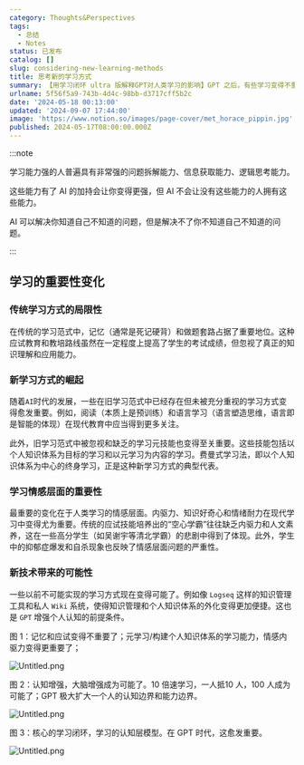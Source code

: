 ```yaml
---
category: Thoughts&Perspectives
tags:
  - 总结
  - Notes
status: 已发布
catalog: []
slug: considering-new-learning-methods
title: 思考新的学习方式
summary: 【用学习闭环 ultra 版解释GPT对人类学习的影响】GPT 之后，有些学习变得不重要了，有些学习变得更重要了，有些学习从不可能变成可能了。
urlname: 5f56f5a9-743b-4d4c-98bb-d3717cff5b2c
date: '2024-05-18 00:13:00'
updated: '2024-09-07 17:44:00'
image: 'https://www.notion.so/images/page-cover/met_horace_pippin.jpg'
published: 2024-05-17T08:00:00.000Z
---
```


:::note


学习能力强的人普遍具有非常强的问题拆解能力、信息获取能力、逻辑思考能力。


这些能力有了 AI 的加持会让你变得更强，但 AI 不会让没有这些能力的人拥有这些能力。


AI 可以解决你知道自己不知道的问题，但是解决不了你不知道自己不知道的问题。


:::


## 学习的重要性变化


### 传统学习方式的局限性


在传统的学习范式中，记忆（通常是死记硬背）和做题套路占据了重要地位。这种应试教育和教培路线虽然在一定程度上提高了学生的考试成绩，但忽视了真正的知识理解和应用能力。


### 新学习方式的崛起


随着`AI`时代的发展，一些在旧学习范式中已经存在但未被充分重视的学习方式变得愈发重要。例如，阅读（本质上是预训练）和语言学习（语言塑造思维，语言即是智能的体现）在现代教育中应当得到更多关注。


此外，旧学习范式中被忽视和缺乏的学习元技能也变得至关重要。这些技能包括以个人知识体系为目标的学习和以元学习为内容的学习。费曼式学习法，即以个人知识体系为中心的终身学习，正是这种新学习方式的典型代表。


### 学习情感层面的重要性


最重要的变化在于人类学习的情感层面。内驱力、知识好奇心和情绪耐力在现代学习中变得尤为重要。传统的应试技能培养出的“空心学霸”往往缺乏内驱力和人文素养，这在一些高分学生（如吴谢宇等清北学霸）的悲剧中得到了体现。此外，学生中的抑郁症爆发和自杀现象也反映了情感层面问题的严重性。


### 新技术带来的可能性


一些以前不可能实现的学习方式现在变得可能了。例如像 `Logseq` 这样的知识管理工具和私人 `Wiki` 系统，使得知识管理和个人知识体系的外化变得更加便捷。这也是 `GPT` 增强个人认知的前提条件。


图 1：记忆和应试变得不重要了；元学习/构建个人知识体系的学习能力，情感内驱力变得更重要了；


![Untitled.png](https://prod-files-secure.s3.us-west-2.amazonaws.com/5d24fe63-e567-4804-86f9-9fdc62e13082/a8319b77-00b3-43d9-9f99-e58187f20cfe/Untitled.png?X-Amz-Algorithm=AWS4-HMAC-SHA256&X-Amz-Content-Sha256=UNSIGNED-PAYLOAD&X-Amz-Credential=ASIAZI2LB466VWCZGBPE%2F20250415%2Fus-west-2%2Fs3%2Faws4_request&X-Amz-Date=20250415T053930Z&X-Amz-Expires=3600&X-Amz-Security-Token=IQoJb3JpZ2luX2VjEJ3%2F%2F%2F%2F%2F%2F%2F%2F%2F%2FwEaCXVzLXdlc3QtMiJIMEYCIQD3%2B9g3tyuerxhVjrpycNNz9rm%2FrfmkR%2Bm1YjttdT2NqAIhAOPK1O%2B3NDPGRTO6Tlnd0olnkixeXUtfQHLXhRoyJNC9Kv8DCCYQABoMNjM3NDIzMTgzODA1IgwhGlxdlDn9BkrAfcQq3APvtpDU9BQv5vp3rqN2e6%2FfoO92m9C6LIeW5Il0ciOWe6O%2FTLYXchLhoIYdAE%2FNF7wbumIKyGh3dY8tlOoyXnqTQhBQ4uwOYAHoziX%2FwIn8734RM4OU8ApiHgxoEsBlOp%2ByzmM7qBP29YdK2aPuQhNHtX7rGE5bs9h8v0mPWw71O2dOX7wGcWf1ZG5sg7XqLkccFsKNctTTSvmHVG2M4mE2Q6Xk0%2BqWF895olGrNAp%2BBkcE5CgetrcGOusafm8aHicgWX9%2Bu6vDZC8uiZDWfyqh0%2Fhwczs62Q6Kru8MWBUHB2Kb0O2bxU1P7HZO3UPiGxIUZG%2FPE6zCx%2B3BkLaJpdnDbt9C89lTbXsUdResAuCWeoa8WnLYhnLacSrW8EHZ7KMCKEs5qW7Ve%2BEgh6twdwr4V56lEnJycePp7yhNPe3xIzNlnFSq8h%2BEOQV3nKhImvA08YVkfPJIjyMP4fxxDCz0noGcvAID35KTNvSfYxSxgX6AoSJ6nWGHIFjZ9pmXf%2B22NYWZxrdvyqECkJyCLnv1GGc8WaDA%2FW9CviYM6mw3ggc%2BNDDAUfRTY3mIzAn4gBO27G9UvQech4MZyvu9y4WTnJt4x%2BURj%2Bg%2FHAKIlWQ%2Fag2QbrzhDAFpfEJfWjCmzve%2FBjqkARw106Hxig1%2F%2FLdRMY7Jom4CNnQmXxlcu5jOg%2FcQyXG3F4pLsXN7wGH5AppuYBQ1Jq%2BhY4WGLUN0rFHJzXZwZhoLrfVjPf12ItkgLa%2BMsSeKQFnx5kvYJ%2FbSVmoPlndrXYbs2UKEdOVCel4r2Jz1vvqgDi2kyOQA66gKpcGOo8u9d59%2BDvu16432usNctB3apoYPK149CX0ySICAL39owP5u9KHU&X-Amz-Signature=edfc5ca2eded497e1173312dc3c2809070b570a9b21b03aeab196a3515713cd0&X-Amz-SignedHeaders=host&x-id=GetObject)


图 2：认知增强，大脑增强成为可能了。10 倍速学习，一人抵10 人，100 人成为可能了；GPT 极大扩大一个人的认知边界和能力边界。


![Untitled.png](https://prod-files-secure.s3.us-west-2.amazonaws.com/5d24fe63-e567-4804-86f9-9fdc62e13082/e195b372-4d2b-479c-9e75-1be4e2c1412e/Untitled.png?X-Amz-Algorithm=AWS4-HMAC-SHA256&X-Amz-Content-Sha256=UNSIGNED-PAYLOAD&X-Amz-Credential=ASIAZI2LB466VWCZGBPE%2F20250415%2Fus-west-2%2Fs3%2Faws4_request&X-Amz-Date=20250415T053930Z&X-Amz-Expires=3600&X-Amz-Security-Token=IQoJb3JpZ2luX2VjEJ3%2F%2F%2F%2F%2F%2F%2F%2F%2F%2FwEaCXVzLXdlc3QtMiJIMEYCIQD3%2B9g3tyuerxhVjrpycNNz9rm%2FrfmkR%2Bm1YjttdT2NqAIhAOPK1O%2B3NDPGRTO6Tlnd0olnkixeXUtfQHLXhRoyJNC9Kv8DCCYQABoMNjM3NDIzMTgzODA1IgwhGlxdlDn9BkrAfcQq3APvtpDU9BQv5vp3rqN2e6%2FfoO92m9C6LIeW5Il0ciOWe6O%2FTLYXchLhoIYdAE%2FNF7wbumIKyGh3dY8tlOoyXnqTQhBQ4uwOYAHoziX%2FwIn8734RM4OU8ApiHgxoEsBlOp%2ByzmM7qBP29YdK2aPuQhNHtX7rGE5bs9h8v0mPWw71O2dOX7wGcWf1ZG5sg7XqLkccFsKNctTTSvmHVG2M4mE2Q6Xk0%2BqWF895olGrNAp%2BBkcE5CgetrcGOusafm8aHicgWX9%2Bu6vDZC8uiZDWfyqh0%2Fhwczs62Q6Kru8MWBUHB2Kb0O2bxU1P7HZO3UPiGxIUZG%2FPE6zCx%2B3BkLaJpdnDbt9C89lTbXsUdResAuCWeoa8WnLYhnLacSrW8EHZ7KMCKEs5qW7Ve%2BEgh6twdwr4V56lEnJycePp7yhNPe3xIzNlnFSq8h%2BEOQV3nKhImvA08YVkfPJIjyMP4fxxDCz0noGcvAID35KTNvSfYxSxgX6AoSJ6nWGHIFjZ9pmXf%2B22NYWZxrdvyqECkJyCLnv1GGc8WaDA%2FW9CviYM6mw3ggc%2BNDDAUfRTY3mIzAn4gBO27G9UvQech4MZyvu9y4WTnJt4x%2BURj%2Bg%2FHAKIlWQ%2Fag2QbrzhDAFpfEJfWjCmzve%2FBjqkARw106Hxig1%2F%2FLdRMY7Jom4CNnQmXxlcu5jOg%2FcQyXG3F4pLsXN7wGH5AppuYBQ1Jq%2BhY4WGLUN0rFHJzXZwZhoLrfVjPf12ItkgLa%2BMsSeKQFnx5kvYJ%2FbSVmoPlndrXYbs2UKEdOVCel4r2Jz1vvqgDi2kyOQA66gKpcGOo8u9d59%2BDvu16432usNctB3apoYPK149CX0ySICAL39owP5u9KHU&X-Amz-Signature=eb6414a197649feb46a17aacfd44f58fc948ef1f2008071858a906b6e37ae9c3&X-Amz-SignedHeaders=host&x-id=GetObject)


图 3：核心的学习闭环，学习的认知层模型。在 GPT 时代，这愈发重要。


![Untitled.png](https://prod-files-secure.s3.us-west-2.amazonaws.com/5d24fe63-e567-4804-86f9-9fdc62e13082/57f2a38d-97b9-407e-baa1-8fecb8348e87/Untitled.png?X-Amz-Algorithm=AWS4-HMAC-SHA256&X-Amz-Content-Sha256=UNSIGNED-PAYLOAD&X-Amz-Credential=ASIAZI2LB466VWCZGBPE%2F20250415%2Fus-west-2%2Fs3%2Faws4_request&X-Amz-Date=20250415T053930Z&X-Amz-Expires=3600&X-Amz-Security-Token=IQoJb3JpZ2luX2VjEJ3%2F%2F%2F%2F%2F%2F%2F%2F%2F%2FwEaCXVzLXdlc3QtMiJIMEYCIQD3%2B9g3tyuerxhVjrpycNNz9rm%2FrfmkR%2Bm1YjttdT2NqAIhAOPK1O%2B3NDPGRTO6Tlnd0olnkixeXUtfQHLXhRoyJNC9Kv8DCCYQABoMNjM3NDIzMTgzODA1IgwhGlxdlDn9BkrAfcQq3APvtpDU9BQv5vp3rqN2e6%2FfoO92m9C6LIeW5Il0ciOWe6O%2FTLYXchLhoIYdAE%2FNF7wbumIKyGh3dY8tlOoyXnqTQhBQ4uwOYAHoziX%2FwIn8734RM4OU8ApiHgxoEsBlOp%2ByzmM7qBP29YdK2aPuQhNHtX7rGE5bs9h8v0mPWw71O2dOX7wGcWf1ZG5sg7XqLkccFsKNctTTSvmHVG2M4mE2Q6Xk0%2BqWF895olGrNAp%2BBkcE5CgetrcGOusafm8aHicgWX9%2Bu6vDZC8uiZDWfyqh0%2Fhwczs62Q6Kru8MWBUHB2Kb0O2bxU1P7HZO3UPiGxIUZG%2FPE6zCx%2B3BkLaJpdnDbt9C89lTbXsUdResAuCWeoa8WnLYhnLacSrW8EHZ7KMCKEs5qW7Ve%2BEgh6twdwr4V56lEnJycePp7yhNPe3xIzNlnFSq8h%2BEOQV3nKhImvA08YVkfPJIjyMP4fxxDCz0noGcvAID35KTNvSfYxSxgX6AoSJ6nWGHIFjZ9pmXf%2B22NYWZxrdvyqECkJyCLnv1GGc8WaDA%2FW9CviYM6mw3ggc%2BNDDAUfRTY3mIzAn4gBO27G9UvQech4MZyvu9y4WTnJt4x%2BURj%2Bg%2FHAKIlWQ%2Fag2QbrzhDAFpfEJfWjCmzve%2FBjqkARw106Hxig1%2F%2FLdRMY7Jom4CNnQmXxlcu5jOg%2FcQyXG3F4pLsXN7wGH5AppuYBQ1Jq%2BhY4WGLUN0rFHJzXZwZhoLrfVjPf12ItkgLa%2BMsSeKQFnx5kvYJ%2FbSVmoPlndrXYbs2UKEdOVCel4r2Jz1vvqgDi2kyOQA66gKpcGOo8u9d59%2BDvu16432usNctB3apoYPK149CX0ySICAL39owP5u9KHU&X-Amz-Signature=64bd1104f245eea52fa646c5d56b1bd4302e76945cebeb20a858fe8e6d385545&X-Amz-SignedHeaders=host&x-id=GetObject)

